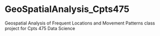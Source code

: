 # GeoSpatialAnalysis_Cpts475
Geospatial Analysis of Frequent Locations and Movement Patterns class project for Cpts 475 Data Science
